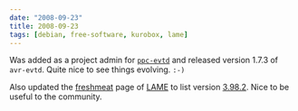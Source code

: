 ```yaml
---
date: "2008-09-23"
title: 2008-09-23
tags: [debian, free-software, kurobox, lame]
---
```

Was added as a project admin for
[`ppc-evtd`](http://sf.net/projects/ppc-evtd) and released version
1.7.3 of `avr-evtd`. Quite nice to see things evolving. `:-)`

Also updated the [freshmeat](http://freshmeat.net/) page of
[LAME](http://lame.sf.net/) to list version
[3.98.2](http://freshmeat.net/projects/lame/?branch_id=5469&release_id=285330).
Nice to be useful to the community.



